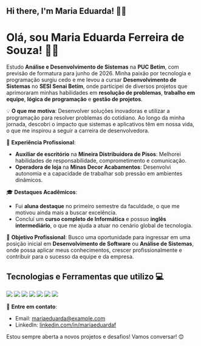 ## Hi there, I'm Maria Eduarda! 👋✨

# Olá, sou Maria Eduarda Ferreira de Souza! 👋✨

Estudo **Análise e Desenvolvimento de Sistemas** na **PUC Betim**, com previsão de formatura para junho de 2026. Minha paixão por tecnologia e programação surgiu cedo e me levou a cursar **Desenvolvimento de Sistemas** no **SESI Senai Betim**, onde participei de diversos projetos que aprimoraram minhas habilidades em **resolução de problemas**, **trabalho em equipe**, **lógica de programação** e **gestão de projetos**.

💡 **O que me motiva**: Desenvolver soluções inovadoras e utilizar a programação para resolver problemas do cotidiano. Ao longo da minha jornada, descobri o impacto que sistemas e aplicativos têm em nossa vida, o que me inspirou a seguir a carreira de desenvolvedora.

💼 **Experiência Profissional**:
- **Auxiliar de escritório** na **Mineira Distribuidora de Pisos**: Melhorei habilidades de responsabilidade, comprometimento e comunicação.
- **Operadora de loja** na **Minas Decor Acabamentos**: Desenvolvi autonomia e a capacidade de trabalhar sob pressão em ambientes dinâmicos.

🎓 **Destaques Acadêmicos**:
- Fui **aluna destaque** no primeiro semestre da faculdade, o que me motivou ainda mais a buscar excelência.
- Concluí um **curso completo de Informática** e possuo **inglês intermediário**, o que me ajuda a atuar no cenário global de tecnologia.

🚀 **Objetivo Profissional**: Busco uma oportunidade para ingressar em uma posição inicial em **Desenvolvimento de Software** ou **Análise de Sistemas**, onde possa aplicar meus conhecimentos, crescer profissionalmente e contribuir para o sucesso da equipe e da empresa.

## Tecnologias e Ferramentas que utilizo 💻

<div>
  <img src="https://img.shields.io/badge/C%23-239120?style=for-the-badge&logo=c-sharp&logoColor=white">
  <img src="https://img.shields.io/badge/SQL-000000?style=for-the-badge&logo=sql&logoColor=white">
  <img src="https://img.shields.io/badge/HTML-E34F26?style=for-the-badge&logo=html5&logoColor=white">
  <img src="https://img.shields.io/badge/CSS-1572B6?style=for-the-badge&logo=css3&logoColor=white">
  <img src="https://img.shields.io/badge/JavaScript-F7DF1E?style=for-the-badge&logo=javascript&logoColor=black">
  <img src="https://img.shields.io/badge/MySQL-4479A1?style=for-the-badge&logo=mysql&logoColor=white">
  <img src="https://img.shields.io/badge/Angular-DD0031?style=for-the-badge&logo=angular&logoColor=white">
</div>

🔗 **Entre em contato**:
- Email: [mariaeduarda@example.com](mailto:mariaeduarda@example.com)
- LinkedIn: [linkedin.com/in/mariaeduardaf](https://www.linkedin.com/in/mariaeduardaf)

Estou sempre aberta a novos projetos e desafios! Vamos conversar! 😊


<!--
**eududafs/eududafs** is a ✨ _special_ ✨ repository because its `README.md` (this file) appears on your GitHub profile.

Here are some ideas to get you started:

- 🔭 I’m currently working on ...
- 🌱 I’m currently learning ...
- 👯 I’m looking to collaborate on ...
- 🤔 I’m looking for help with ...
- 💬 Ask me about ...
- 📫 How to reach me: ...
- 😄 Pronouns: ...
- ⚡ Fun fact: ...
-->
